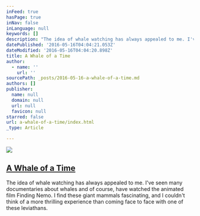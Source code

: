 ```yaml
---
inFeed: true
hasPage: true
inNav: false
inLanguage: null
keywords: []
description: "The idea of whale watching has always appealed to me. I've seen many documentaries about whales and of course, have watched the animated film Finding Nemo. I find these giant mammals fascinating, and I couldn't think of a more thrilling experience than coming face to face with one of these leviathans."
datePublished: '2016-05-16T04:04:21.053Z'
dateModified: '2016-05-16T04:04:20.898Z'
title: A Whale of a Time
author:
  - name: ''
    url: ''
sourcePath: _posts/2016-05-16-a-whale-of-a-time.md
authors: []
publisher:
  name: null
  domain: null
  url: null
  favicon: null
starred: false
url: a-whale-of-a-time/index.html
_type: Article

---
```

![](https://s3-us-west-2.amazonaws.com/the-grid-img/p/c9f1457474a6481cc434656cfde5be2fd6fa95b7.jpg)

## [A Whale of a Time][0]

The idea of whale watching has always appealed to me. I've seen many documentaries about whales and of course, have watched the animated film Finding Nemo. I find these giant mammals fascinating, and I couldn't think of a more thrilling experience than coming face to face with one of these leviathans.

[0]: http://dailyavocado.net.s95363.gridserver.com/index.php?option=com_content&view=article&id=879:a-whale-of-a-time&catid=92:writers-block&Itemid=350 "A Whale of a Time"